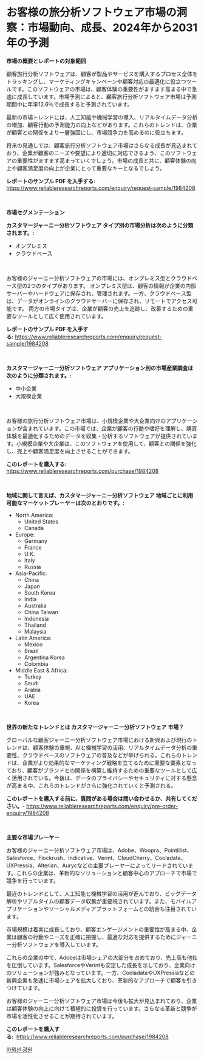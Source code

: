 <p><h1>お客様の旅分析ソフトウェア市場の洞察：市場動向、成長、2024年から2031年の予測</h1></p><p><strong>市場の概要とレポートの対象範囲</strong></p>
<p><p>顧客旅行分析ソフトウェアは、顧客が製品やサービスを購入するプロセス全体をトラッキングし、マーケティングキャンペーンや顧客対応の最適化に役立つツールです。このソフトウェアの市場は、顧客体験の重要性がますます高まる中で急速に成長しています。市場予測によると、顧客旅行分析ソフトウェア市場は予測期間中に年率12.6％で成長すると予測されています。</p><p>最新の市場トレンドには、人工知能や機械学習の導入、リアルタイムデータ分析の増加、顧客行動の予測能力の向上などがあります。これらのトレンドは、企業が顧客との関係をより一層強固にし、市場競争力を高めるのに役立ちます。</p><p>将来の見通しでは、顧客旅行分析ソフトウェア市場はさらなる成長が見込まれており、企業が顧客のニーズや要望により適切に対応できるよう、このソフトウェアの重要性がますます高まっていくでしょう。市場の成長と共に、顧客体験の向上や顧客満足度の向上が企業にとって重要なキーとなるでしょう。</p></p>
<p><strong>レポートのサンプル PDF を入手する:</strong> <a href="https://www.reliableresearchreports.com/enquiry/request-sample/1984208">https://www.reliableresearchreports.com/enquiry/request-sample/1984208</a></p>
<p>&nbsp;</p>
<p><strong>市場セグメンテーション</strong></p>
<p><strong>カスタマージャーニー分析ソフトウェア タイプ別の市場分析は次のように分類されます。:</strong></p>
<p><ul><li>オンプレミス</li><li>クラウドベース</li></ul></p>
<p>&nbsp;</p>
<p><p>お客様のジャーニー分析ソフトウェアの市場には、オンプレミス型とクラウドベース型の2つのタイプがあります。 オンプレミス型は、顧客の情報が企業の内部サーバーやハードウェアに保存され、管理されます。一方、クラウドベース型は、データがオンラインのクラウドサーバーに保存され、リモートでアクセス可能です。 両方の市場タイプは、企業が顧客の売上を追跡し、改善するための重要なツールとして広く使用されています。</p></p>
<p><strong>レポートのサンプル PDF を入手する:</strong>&nbsp;<a href="https://www.reliableresearchreports.com/enquiry/request-sample/1984208">https://www.reliableresearchreports.com/enquiry/request-sample/1984208</a></p>
<p>&nbsp;</p>
<p><strong> カスタマージャーニー分析ソフトウェア アプリケーション別の市場産業調査は次のように分類されます。:</strong></p>
<p><ul><li>中小企業</li><li>大規模企業</li></ul></p>
<p>&nbsp;</p>
<p><p>お客様の旅行分析ソフトウェア市場は、小規模企業や大企業向けのアプリケーションが含まれています。この市場では、企業が顧客の行動や嗜好を理解し、購買体験を最適化するためのデータを収集・分析するソフトウェアが提供されています。小規模企業や大企業は、このソフトウェアを使用して、顧客との関係を強化し、売上や顧客満足度を向上させることができます。</p></p>
<p><strong>このレポートを購入する:</strong>&nbsp; <a href="https://www.reliableresearchreports.com/purchase/1984208">https://www.reliableresearchreports.com/purchase/1984208</a></p>
<p>&nbsp;</p>
<p><strong>地域に関して言えば、カスタマージャーニー分析ソフトウェア 地域ごとに利用可能なマーケットプレーヤーは次のとおりです。:</strong></p>
<p><ul>
    <li>
        North America:
        <ul>
            <li>United States</li>
            <li>Canada</li>
        </ul>
    </li>
    <li>
        Europe:
        <ul>
            <li>Germany</li>
            <li>France</li>
            <li>U.K.</li>
            <li>Italy</li>
            <li>Russia</li>
        </ul>
    </li>
    <li>
        Asia-Pacific:
        <ul>
            <li>China</li>
            <li>Japan</li>
            <li>South Korea</li>
            <li>India</li>
            <li>Australia</li>
            <li>China Taiwan</li>
            <li>Indonesia</li>
            <li>Thailand</li>
            <li>Malaysia</li>
        </ul>
    </li>
    <li>
        Latin America:
        <ul>
            <li>Mexico</li>
            <li>Brazil</li>
            <li>Argentina Korea</li>
            <li>Colombia</li>
        </ul>
    </li>
    <li>
        Middle East & Africa:
        <ul>
            <li>Turkey</li>
            <li>Saudi</li>
            <li>Arabia</li>
            <li>UAE</li>
            <li>Korea</li>
        </ul>
    </li>
    </ul></p>
<p>&nbsp;</p>
<p><strong>世界の新たなトレンドとは カスタマージャーニー分析ソフトウェア 市場？</strong></p>
<p><p>グローバルな顧客ジャーニー分析ソフトウェア市場における新興および現行のトレンドは、顧客体験の重視、AIと機械学習の活用、リアルタイムデータ分析の重要性、クラウドベースのソフトウェアの普及などが挙げられる。これらのトレンドは、企業がより効果的なマーケティング戦略を立てるために重要な要素となっており、顧客がブランドとの関係を構築し維持するための重要なツールとして広く活用されている。今後は、データのプライバシーやセキュリティに対する懸念が高まる中、これらのトレンドがさらに強化されていくと予測される。</p></p>
<p><strong>このレポートを購入する前に、質問がある場合は問い合わせるか、共有してください。</strong>- <a href="https://www.reliableresearchreports.com/enquiry/pre-order-enquiry/1984208">https://www.reliableresearchreports.com/enquiry/pre-order-enquiry/1984208</a></p>
<p>&nbsp;</p>
<p><strong>主要な市場プレーヤー</strong></p>
<p><p>お客様のジャーニー分析ソフトウェア市場は、Adobe、Woopra、Pointillist、Salesforce、Flockrush、Indicative、Verint、CloudCherry、Cooladata、UXPressia、Alterian、Aurycなどの主要プレーヤーによってリードされています。これらの企業は、革新的なソリューションと顧客中心のアプローチで市場で競争を行っています。</p><p>最近のトレンドとして、人工知能と機械学習の活用が進んでおり、ビッグデータ解析やリアルタイムの顧客データ収集が重要視されています。また、モバイルアプリケーションやソーシャルメディアプラットフォームとの統合も注目されています。</p><p>市場規模は着実に成長しており、顧客エンゲージメントの重要性が高まる中、企業は顧客の行動やニーズを正確に把握し、最適な対応を提供するためにジャーニー分析ソフトウェアを導入しています。</p><p>これらの企業の中で、Adobeは市場シェアの大部分を占めており、売上高も他社を圧倒しています。SalesforceやVerintも安定した成長を示しており、企業向けのソリューションが強みとなっています。一方、CooladataやUXPressiaなどの新興企業も急速に市場シェアを拡大しており、革新的なアプローチで顧客を引きつけています。</p><p>お客様のジャーニー分析ソフトウェア市場は今後も拡大が見込まれており、企業は顧客体験の向上に向けて積極的に投資を行っています。さらなる革新と競争が市場を活性化させることが期待されています。</p></p>
<p><strong>このレポートを購入する:</strong>&nbsp;&nbsp;<a href="https://www.reliableresearchreports.com/purchase/1984208">https://www.reliableresearchreports.com/purchase/1984208</a></p>
<p><p><a href="https://github.com/lzuwsfreyoq70/Market-Research-Report-List-1/blob/main/87282017535.md">자외선 광원</a></p></p>